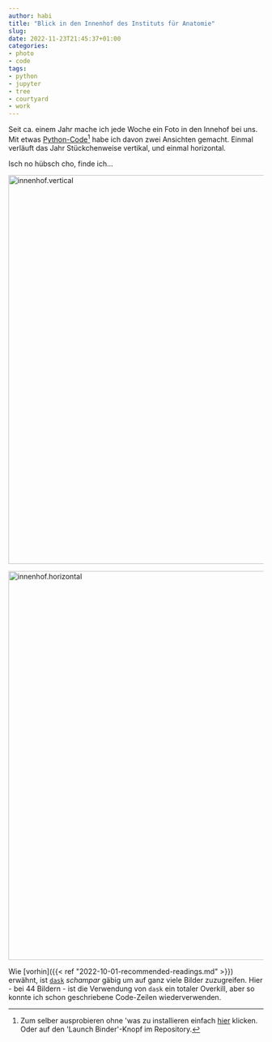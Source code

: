 ```yaml
---
author: habi
title: "Blick in den Innenhof des Instituts für Anatomie"
slug: 
date: 2022-11-23T21:45:37+01:00
categories:
- photo
- code
tags:
- python
- jupyter
- tree
- courtyard
- work
---
```


Seit ca. einem Jahr mache ich jede Woche ein Foto in den Innehof bei uns.
Mit etwas [Python-Code](https://github.com/habi/innenhof)[^1] habe ich davon zwei Ansichten gemacht.
Einmal verläuft das Jahr Stückchenweise vertikal, und einmal horizontal.

Isch no hübsch cho, finde ich...

<a data-flickr-embed="true" href="https://www.flickr.com/photos/habi/52518931522/in/dateposted/" title="innenhof.vertical"><img src="https://live.staticflickr.com/65535/52518931522_2328859271_b.jpg" width="1024" height="768" alt="innenhof.vertical"></a><script async src="//embedr.flickr.com/assets/client-code.js" charset="utf-8"></script>

<a data-flickr-embed="true" href="https://www.flickr.com/photos/habi/52519405036/in/photostream/" title="innenhof.horizontal"><img src="https://live.staticflickr.com/65535/52519405036_7caa84f334_b.jpg" width="1024" height="768" alt="innenhof.horizontal"></a><script async src="//embedr.flickr.com/assets/client-code.js" charset="utf-8"></script>

Wie [vorhin]({{< ref "2022-10-01-recommended-readings.md" >}}) erwähnt, ist [`dask`](https://www.dask.org) *schampar* gäbig um auf ganz viele Bilder zuzugreifen.
Hier - bei 44 Bildern - ist die Verwendung von `dask` ein totaler Overkill, aber so konnte ich schon geschriebene Code-Zeilen wiederverwenden.

[^1]: Zum selber ausprobieren ohne 'was zu installieren einfach [hier](https://mybinder.org/v2/gh/habi/innenhof/HEAD?labpath=Innenhof.ipynb) klicken. Oder auf den 'Launch Binder'-Knopf im Repository.